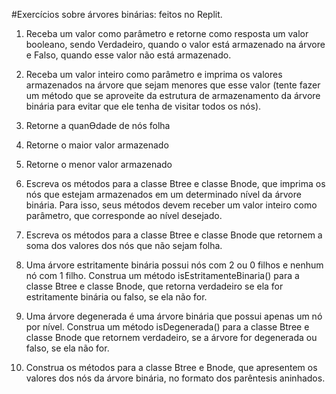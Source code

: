 #Exercícios sobre árvores binárias:
feitos no Replit.

1) Receba um valor como parâmetro e retorne como resposta um valor booleano, sendo
Verdadeiro, quando o valor está armazenado na árvore e Falso, quando esse valor não
está armazenado.

2) Receba um valor inteiro como parâmetro e imprima os valores armazenados na árvore
que sejam menores que esse valor (tente fazer um método que se aproveite da estrutura
de armazenamento da árvore binária para evitar que ele tenha de visitar todos os nós).

3) Retorne a quanƟdade de nós folha

4) Retorne o maior valor armazenado

5) Retorne o menor valor armazenado

6) Escreva os métodos para a classe Btree e classe Bnode, que imprima os nós que
estejam armazenados em um determinado nível da árvore binária. Para isso, seus
métodos devem receber um valor inteiro como parâmetro, que corresponde ao nível
desejado.

7) Escreva os métodos para a classe Btree e classe Bnode que retornem a soma dos
valores dos nós que não sejam folha.

8) Uma árvore estritamente binária possui nós com 2 ou 0 filhos e nenhum nó com 1
filho. Construa um método isEstritamenteBinaria() para a classe Btree e classe Bnode,
que retorna verdadeiro se ela for estritamente binária ou falso, se ela não for.

9) Uma árvore degenerada é uma árvore binária que possui apenas um nó por nível.
Construa um método isDegenerada() para a classe Btree e classe Bnode que retornem
verdadeiro, se a árvore for degenerada ou falso, se ela não for.

10) Construa os métodos para a classe Btree e Bnode, que apresentem os valores dos nós
da árvore binária, no formato dos parêntesis aninhados. 
